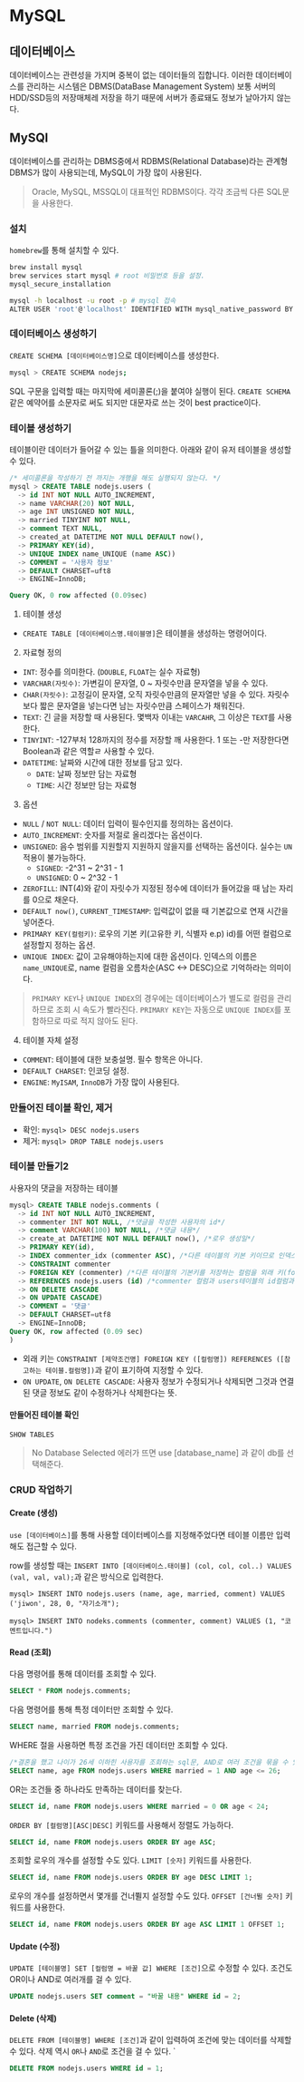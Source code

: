 # MySQL

## 데이터베이스

데이터베이스는 관련성을 가지며 중복이 없는 데이터들의 집합니다. 이러한 데이터베이스를 관리하는 시스템은 DBMS(DataBase Management System) 보통 서버의 HDD/SSD등의 저장매체레 저장을 하기 때문에 서버가 종료돼도 정보가 날아가지 않는다.

## MySQl

데이터베이스를 관리하는 DBMS중에서 RDBMS(Relational Database)라는 관계형 DBMS가 많이 사용되는데, MySQL이 가장 많이 사용된다.

> Oracle, MySQL, MSSQL이 대표적인 RDBMS이다. 각각 조금씩 다른 SQL문을 사용한다.

### 설치

`homebrew`를 통해 설치할 수 있다.

```zsh
brew install mysql
brew services start mysql # root 비밀번호 등을 설정.
mysql_secure_installation

mysql -h localhost -u root -p # mysql 접속
ALTER USER 'root'@'localhost' IDENTIFIED WITH mysql_native_password BY '패스워드'; # 안되면 워터벤치에 입력
```

### 데이터베이스 생성하기

`CREATE SCHEMA [데이터베이스명]`으로 데이터베이스를 생성한다.

```zsh
mysql > CREATE SCHEMA nodejs;
```

SQL 구문을 입력할 때는 마지막에 세미콜론(;)을 붙여야 실행이 된다. `CREATE SCHEMA` 같은 예약어를 소문자로 써도 되지만 대문자로 쓰는 것이 best practice이다.

### 테이블 생성하기

테이블이란 데이터가 들어갈 수 있는 틀을 의미한다. 아래와 같이 유저 테이블을 생성할 수 있다.

```sql
/* 세미콜론을 작성하기 전 까지는 개행을 해도 실행되지 않는다. */
mysql > CREATE TABLE nodejs.users (
  -> id INT NOT NULL AUTO_INCREMENT,
  -> name VARCHAR(20) NOT NULL,
  -> age INT UNSIGNED NOT NULL,
  -> married TINYINT NOT NULL,
  -> comment TEXT NULL,
  -> created_at DATETIME NOT NULL DEFAULT now(),
  -> PRIMARY KEY(id),
  -> UNIQUE INDEX name_UNIQUE (name ASC))
  -> COMMENT = '사용자 정보'
  -> DEFAULT CHARSET=uft8
  -> ENGINE=InnoDB;

Query OK, 0 row affected (0.09sec)
```

1. 테이블 생성

- `CREATE TABLE [데이터베이스명.테이블명]`은 테이블을 생성하는 명령어이다.

2. 자료형 정의

- `INT`: 정수를 의미한다. (`DOUBLE`, `FLOAT`는 실수 자료형)
- `VARCHAR(자릿수)`: 가변길이 문자열, 0 ~ 자릿수만큼 문자열을 넣을 수 있다.
- `CHAR(자릿수)`: 고정길이 문자열, 오직 자릿수만큼의 문자열만 넣을 수 있다. 자릿수보다 짧은 문자열을 넣는다면 남는 자릿수만큼 스페이스가 채워진다.
- `TEXT`: 긴 글을 저장할 때 사용된다. 몇백자 이내는 `VARCAHR`, 그 이상은 `TEXT`를 사용한다.
- `TINYINT`: -127부처 128까지의 정수를 저장할 깨 사용한다. 1 또는 -만 저장한다면 Boolean과 같은 역할ㄹ 사용할 수 있다.
- `DATETIME`: 날짜와 시간에 대한 정보를 담고 있다.
  - `DATE`: 날짜 정보만 담는 자료형
  - `TIME`: 시간 정보만 담는 자료형

3. 옵션

- `NULL` / `NOT NULL`: 데이터 입력이 필수인지를 정의하는 옵션이다.
- `AUTO_INCREMENT`: 숫자를 저절로 올리겠다는 옵션이다.
- `UNSIGNED`: 음수 범위를 지원할지 지원하지 않을지를 선택하는 옵션이다. 실수는 `UN` 적용이 불가능하다.
  - `SIGNED`: -2^31 ~ 2^31 - 1
  - `UNSIGNED`: 0 ~ 2^32 - 1
- `ZEROFILL`: INT(4)와 같이 자릿수가 지정된 정수에 데이터가 들어갔을 때 남는 자리를 0으로 채운다.
- `DEFAULT now()`, `CURRENT_TIMESTAMP`: 입력값이 없을 때 기본값으로 연재 시간을 넣어준다.
- `PRIMARY KEY(컬럼키)`: 로우의 기본 키(고유한 키, 식별자 e.p) id)를 어떤 컬럼으로 설정할지 정하는 옵션.
- `UNIQUE INDEX`: 값이 고유해야하는지에 대한 옵션이다. 인덱스의 이름은`name_UNIQUE`로, name 컬럼을 오름차순(ASC <-> DESC)으로 기억하라는 의미이다.

> `PRIMARY KEY`나 `UNIQUE INDEX`의 경우에는 데이터베이스가 별도로 컬럼을 관리하므로 조회 시 속도가 빨라진다. `PRIMARY KEY`는 자동으로 `UNIQUE INDEX`를 포함하므로 따로 적지 않아도 된다.

4. 테이블 자체 설정

- `COMMENT`: 테이블에 대한 보충설명. 필수 항목은 아니다.
- `DEFAULT CHARSET`: 인코딩 설정.
- `ENGINE`: `MyISAM`, `InnoDB`가 가장 많이 사용된다.

### 만들어진 테이블 확인, 제거

- 확인: `mysql> DESC nodejs.users`
- 제거: `mysql> DROP TABLE nodejs.users`

### 테이블 만들기2

사용자의 댓글을 저장하는 테이블

```sql
mysql> CREATE TABLE nodejs.comments (
  -> id INT NOT NULL AUTO_INCREMENT,
  -> commenter INT NOT NULL, /*댓글을 작성한 사용자의 id*/
  -> comment VARCHAR(100) NOT NULL, /*댓글 내용*/
  -> create_at DATETIME NOT NULL DEFAULT now(), /*로우 생성일*/
  -> PRIMARY KEY(id),
  -> INDEX commenter_idx (commenter ASC), /*다른 테이블의 키본 키이므로 인덱스 설정*/
  -> CONSTRAINT commenter
  -> FOREIGN KEY (commenter) /*다른 테이블의 기본키를 저장하는 컬럼을 외래 키(foreign key)라고 한다.*/
  -> REFERENCES nodejs.users (id) /*commenter 컬럼과 users테이블의 id컬럼과 연결*/
  -> ON DELETE CASCADE
  -> ON UPDATE CASCADE)
  -> COMMENT = '댓글'
  -> DEFAULT CHARSET=utf8
  -> ENGINE=InnoDB;
Query OK, row affected (0.09 sec)
)
```

- 외래 키는 `CONSTRAINT [제약조건명] FOREIGN KEY ([컬럼명]) REFERENCES ([참고하는 테이블.컬럼명])`과 같이 표기하여 지정할 수 있다.
- `ON UPDATE`, `ON DELETE CASCADE`: 사용자 정보가 수정되거나 삭제되면 그것과 연결된 댓글 정보도 같이 수정하거나 삭제한다는 뜻.

#### 만들어진 테이블 확인

`SHOW TABLES`

> No Database Selected 에러가 뜨면 use [database_name] 과 같이 db를 선택해준다.

### CRUD 작업하기

#### Create (생성)

`use [데이터베이스]`를 통해 사용할 데이터베이스를 지정해주었다면 테이블 이름만 입력해도 접근할 수 있다.

row를 생성할 때는 `INSERT INTO [데이터베이스.태이블] (col, col, col..) VALUES (val, val, val);`과 같은 방식으로 입력한다.

```
mysql> INSERT INTO nodejs.users (name, age, married, comment) VALUES ('jiwon', 28, 0, "자기소개");

mysql> INSERT INTO nodeks.comments (commenter, comment) VALUES (1, "코멘트입니다.")
```

#### Read (조회)

다음 명령어를 통해 데이터를 조회할 수 있다.

```sql
SELECT * FROM nodejs.comments;
```

다음 명령어를 통해 특정 데이터만 조회할 수 있다.

```sql
SELECT name, married FROM nodejs.comments;
```

WHERE 절을 사용하면 특정 조건을 가진 데이터만 조회할 수 있다.

```sql
/*결혼을 했고 나이가 26세 이하힌 사용자를 조회하는 sql문, AND로 여러 조건을 묶을 수 있다.*/
SELECT name, age FROM nodejs.users WHERE married = 1 AND age <= 26;
```

OR는 조건들 중 하나라도 만족하는 데이터를 찾는다.

```sql
SELECT id, name FROM nodejs.users WHERE married = 0 OR age < 24;
```

`ORDER BY [컬럼명][ASC|DESC]` 키워드를 사용해서 정렬도 가능하다.

```sql
SELECT id, name FROM nodejs.users ORDER BY age ASC;
```

조회할 로우의 개수를 설정할 수도 있다. `LIMIT [숫자]` 키워드를 사용한다.

```sql
SELECT id, name FROM nodejs.users ORDER BY age DESC LIMIT 1;
```

로우의 개수를 설정하면서 몇개를 건너쮤지 설정할 수도 있다. `OFFSET [건너뛸 숫자]` 키워드를 사용한다.

```sql
SELECT id, name FROM nodejs.users ORDER BY age ASC LIMIT 1 OFFSET 1;
```

#### Update (수정)

`UPDATE [테이블명] SET [컬럼명 = 바꿀 값] WHERE [조건]`으로 수정할 수 있다. 조건도 OR이나 AND로 여러개를 걸 수 있다.

```sql
UPDATE nodejs.users SET comment = "바꿀 내용" WHERE id = 2;
```

#### Delete (삭제)

`DELETE FROM [테이블명] WHERE [조건]`과 같이 입력하여 조건에 맞는 데이터를 삭제할 수 있다. 삭제 역시 `OR`나 `AND`로 조건을 걸 수 있다.
`

```sql
DELETE FROM nodejs.users WHERE id = 1;
```
